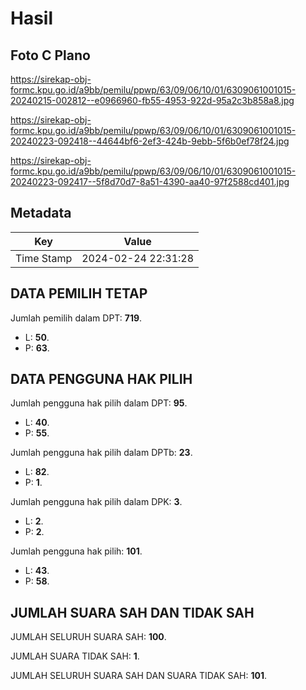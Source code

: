 # Hasil

## Foto C Plano

https://sirekap-obj-formc.kpu.go.id/a9bb/pemilu/ppwp/63/09/06/10/01/6309061001015-20240215-002812--e0966960-fb55-4953-922d-95a2c3b858a8.jpg

https://sirekap-obj-formc.kpu.go.id/a9bb/pemilu/ppwp/63/09/06/10/01/6309061001015-20240223-092418--44644bf6-2ef3-424b-9ebb-5f6b0ef78f24.jpg

https://sirekap-obj-formc.kpu.go.id/a9bb/pemilu/ppwp/63/09/06/10/01/6309061001015-20240223-092417--5f8d70d7-8a51-4390-aa40-97f2588cd401.jpg


## Metadata

| Key        | Value               |
| ---------- | ------------------- |
| Time Stamp | 2024-02-24 22:31:28 |


## DATA PEMILIH TETAP

Jumlah pemilih dalam DPT: **719**.
 * L: **50**.
 * P: **63**.

## DATA PENGGUNA HAK PILIH

Jumlah pengguna hak pilih dalam DPT: **95**.
 * L: **40**.
 * P: **55**.

Jumlah pengguna hak pilih dalam DPTb: **23**.
 * L: **82**.
 * P: **1**.

Jumlah pengguna hak pilih dalam DPK: **3**.
 * L: **2**.
 * P: **2**.

Jumlah pengguna hak pilih: **101**.
 * L: **43**.
 * P: **58**.

## JUMLAH SUARA SAH DAN TIDAK SAH

JUMLAH SELURUH SUARA SAH: **100**.

JUMLAH SUARA TIDAK SAH: **1**.

JUMLAH SELURUH SUARA SAH DAN SUARA TIDAK SAH: **101**.


